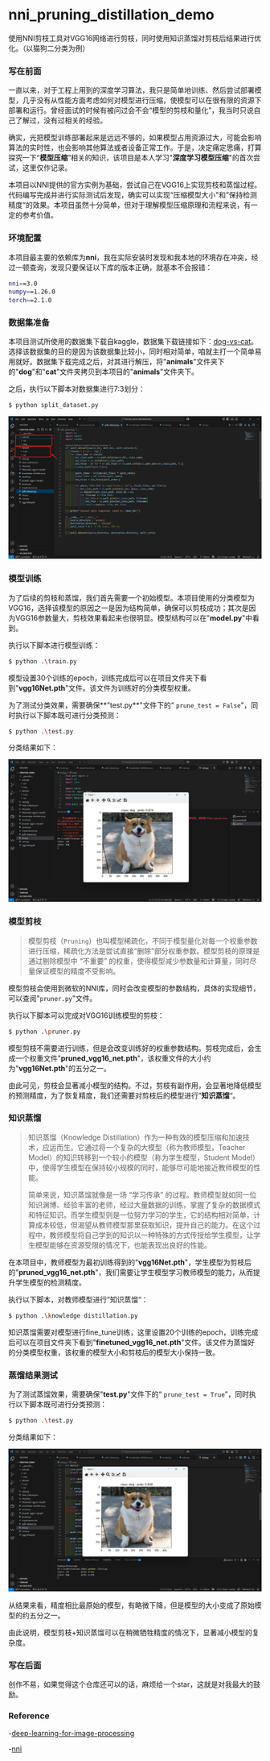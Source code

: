 # nni_pruning_distillation_demo
使用NNI剪枝工具对VGG16网络进行剪枝，同时使用知识蒸馏对剪枝后结果进行优化。（以猫狗二分类为例）



### 写在前面

一直以来，对于工程上用到的深度学习算法，我只是简单地训练、然后尝试部署模型，几乎没有从性能方面考虑如何对模型进行压缩，使模型可以在很有限的资源下部署和运行。曾经面试的时候有被问过会不会“模型的剪枝和量化”，我当时只说自己了解过，没有过相关的经验。

确实，光把模型训练部署起来是远远不够的，如果模型占用资源过大，可能会影响算法的实时性，也会影响其他算法或者设备正常工作。于是，决定痛定思痛，打算探究一下“**模型压缩**”相关的知识，该项目是本人学习"**深度学习模型压缩**"的首次尝试，这里仅作记录。

本项目以NNI提供的官方实例为基础，尝试自己在VGG16上实现剪枝和蒸馏过程。代码编写完成并进行实际测试后发现，确实可以实现“压缩模型大小"和”保持检测精度“的效果。本项目虽然十分简单，但对于理解模型压缩原理和流程来说，有一定的参考价值。



### 环境配置

本项目最主要的依赖库为**nni**，我在实际安装时发现和我本地的环境存在冲突，经过一顿查询，发现只要保证以下库的版本正确，就基本不会报错：

```sh
nni==3.0
numpy==1.26.0
torch==2.1.0
```



### 数据集准备

本项目测试所使用的数据集下载自kaggle，数据集下载链接如下：[dog-vs-cat](https://www.kaggle.com/datasets/anthonytherrien/dog-vs-cat)。选择该数据集的目的是因为该数据集比较小，同时相对简单，咱就主打一个简单易用就好。数据集下载完成之后，对其进行解压，将"**animals**"文件夹下的"**dog**"和"**cat**"文件夹拷贝到本项目的"**animals**"文件夹下。

之后，执行以下脚本对数据集进行7:3划分：

```sh
$ python split_dataset.py
```

![1](https://github.com/zhahoi/nni_pruning_distillation_demo/blob/main/docs/1.png)



### 模型训练

为了后续的剪枝和蒸馏，我们首先需要一个初始模型。本项目使用的分类模型为VGG16，选择该模型的原因之一是因为结构简单，确保可以剪枝成功；其次是因为VGG16参数量大，剪枝效果看起来也很明显。模型结构可以在"**model.py**"中看到。

执行以下脚本进行模型训练：

```sh
$ python .\train.py
```

模型设置30个训练的epoch，训练完成后可以在项目文件夹下看到"**vgg16Net.pth**"文件。该文件为训练好的分类模型权重。

为了测试分类效果，需要确保**”test.py**"文件下的“ `prune_test = False`”，同时执行以下脚本既可进行分类预测：

```sh
$ python .\test.py
```

分类结果如下：

![2](https://github.com/zhahoi/nni_pruning_distillation_demo/blob/main/docs/2.png)



### 模型剪枝

> 模型剪枝（`Pruning`）也叫模型稀疏化，不同于模型量化对每一个权重参数进行压缩，稀疏化方法是尝试直接“删除”部分权重参数。模型剪枝的原理是通过剔除模型中 “不重要” 的权重，使得模型减少参数量和计算量，同时尽量保证模型的精度不受影响。

模型剪枝会使用到微软的NNI库，同时会改变模型的参数结构，具体的实现细节，可以查阅"`pruner.py`"文件。

执行以下脚本可以完成对VGG16训练模型的剪枝：

```sh
$ python .\pruner.py    
```

模型剪枝不需要进行训练，但是会改变训练好的权重参数结构。剪枝完成后，会生成一个权重文件"**pruned_vgg16_net.pth**"，该权重文件的大小约为"**vgg16Net.pth**"的五分之一。

由此可见，剪枝会显著减小模型的结构。不过，剪枝有副作用，会显著地降低模型的预测精度，为了恢复精度，我们还需要对剪枝后的模型进行”**知识蒸馏**“。



### 知识蒸馏

> 知识蒸馏（Knowledge Distillation）作为一种有效的模型压缩和加速技术，应运而生。它通过将一个复杂的大模型（称为教师模型，Teacher Model）的知识转移到一个较小的模型（称为学生模型，Student Model）中，使得学生模型在保持较小规模的同时，能够尽可能地接近教师模型的性能。
>
> 简单来说，知识蒸馏就像是一场 “学习传承” 的过程。教师模型就如同一位知识渊博、经验丰富的老师，经过大量数据的训练，掌握了复杂的数据模式和特征知识。而学生模型则是一位努力学习的学生，它的结构相对简单，计算成本较低，但渴望从教师模型那里获取知识，提升自己的能力。在这个过程中，教师模型将自己学到的知识以一种特殊的方式传授给学生模型，让学生模型能够在资源受限的情况下，也能表现出良好的性能。
>

在本项目中，教师模型为最初训练得到的"**vgg16Net.pth**"，学生模型为剪枝后的"**pruned_vgg16_net.pth**"，我们需要让学生模型学习教师模型的能力，从而提升学生模型的检测精度。

执行以下脚本，对教师模型进行”知识蒸馏“：

```sh
$ python .\knowledge distillation.py
```

知识蒸馏需要对模型进行fine_tune训练，这里设置20个训练的epoch，训练完成后可以在项目文件夹下看到"**finetuned_vgg16_net.pth**"文件。该文件为蒸馏好的分类模型权重，该权重的模型大小和剪枝后的模型大小保持一致。



### 蒸馏结果测试

为了测试蒸馏效果，需要确保"**test.py**"文件下的“ `prune_test = True`”，同时执行以下脚本既可进行分类预测：

```sh
$ python .\test.py
```

分类结果如下：

![3](https://github.com/zhahoi/nni_pruning_distillation_demo/blob/main/docs/3.png)

从结果来看，精度相比最原始的模型，有略微下降，但是模型的大小变成了原始模型的约五分之一。

由此说明，模型剪枝+知识蒸馏可以在稍微牺牲精度的情况下，显著减小模型的复杂度。



### 写在后面

创作不易，如果觉得这个仓库还可以的话，麻烦给一个star，这就是对我最大的鼓励。



### Reference

-[deep-learning-for-image-processing](https://github.com/WZMIAOMIAO/deep-learning-for-image-processing)

-[nni](https://github.com/microsoft/nni)

